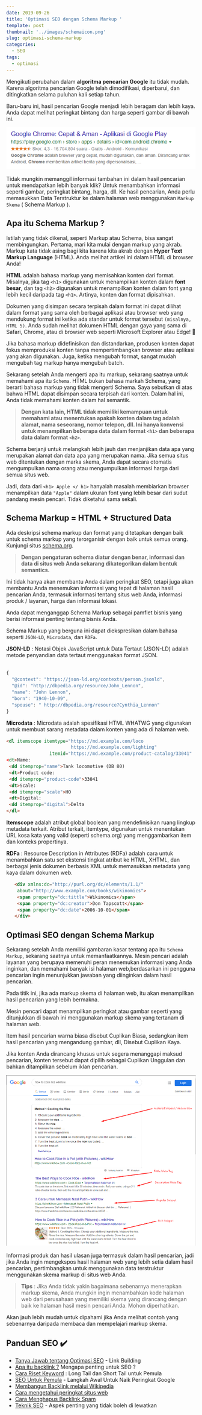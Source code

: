 ```yaml
---
date: 2019-09-26
title: 'Optimasi SEO dengan Schema Markup '
template: post
thumbnail: '../images/schemaicon.png'
slug: optimasi-schema-markup
categories:
  - SEO
tags:
  - optimasi
---
```


Mengikuti perubahan dalam **algoritma pencarian Google** itu tidak mudah. Karena algoritma pencarian Google telah dimodifikasi, diperbarui, dan ditingkatkan selama puluhan kali setiap tahun. 

Baru-baru ini, hasil pencarian Google menjadi lebih beragam dan lebih kaya. Anda dapat melihat peringkat bintang dan harga seperti gambar di bawah ini.

![](../images/schema-markup.png)

Tidak mungkin memanggil informasi tambahan ini dalam hasil pencarian untuk mendapatkan lebih banyak klik? Untuk menambahkan informasi seperti gambar, peringkat bintang, harga, dll. Ke hasil pencarian, Anda perlu memasukkan Data Terstruktur ke dalam halaman web menggunakan `Markup Skema` ( Schema Markup ).

## Apa itu Schema Markup ?

Istilah yang tidak dikenal, seperti Markup atau Schema, bisa sangat membingungkan. Pertama, mari kita mulai dengan markup yang akrab. Markup kata tidak asing bagi kita karena kita akrab dengan **Hyper Text Markup Language** (HTML). Anda melihat artikel ini dalam HTML di browser Anda!

**HTML** adalah bahasa markup yang memisahkan konten dari format. Misalnya, jika tag `<h1>` digunakan untuk menampilkan konten dalam **font besar**, dan tag `<h2>` digunakan untuk menampilkan konten dalam font yang lebih kecil daripada tag `<h1>`. Artinya, konten dan format dipisahkan.

Dokumen yang disimpan secara terpisah dalam format ini dapat dilihat dalam format yang sama oleh berbagai aplikasi atau browser web yang mendukung format ini ketika ada standar untuk format tersebut `(misalnya, HTML 5)`. Anda sudah melihat dokumen HTML dengan gaya yang sama di Safari, Chrome, atau di browser web seperti Microsoft Explorer atau Edge! 🙂

Jika bahasa markup didefinisikan dan distandarkan, produsen konten dapat fokus memproduksi konten tanpa mempertimbangkan browser atau aplikasi yang akan digunakan. Juga, ketika mengubah format, sangat mudah mengubah tag markup hanya mengubah batch.

Sekarang setelah Anda mengerti apa itu markup, sekarang saatnya untuk memahami apa itu `Schema`. HTML bukan bahasa markah Schema, yang berarti bahasa markup yang tidak mengerti Schema. Saya sebutkan di atas bahwa HTML dapat disimpan secara terpisah dari konten. Dalam hal ini, Anda tidak memahami konten dalam hal semantik. 

> **Dengan kata lain, HTML tidak memiliki kemampuan untuk memahami atau menentukan apakah konten dalam tag adalah alamat, nama seseorang, nomor telepon, dll. Ini hanya konvensi untuk menampilkan beberapa data dalam format `<h1>` dan beberapa data dalam format `<h2>`**.

Schema berjanji untuk melangkah lebih jauh dan menjanjikan data apa yang merupakan alamat dan data apa yang merupakan nama. Jika semua situs web ditentukan dengan marka skema, Anda dapat secara otomatis mengumpulkan nama orang atau mengumpulkan informasi harga dari semua situs web.

Jadi, data dari `<h1> Apple </ h1>` hanyalah masalah membiarkan browser menampilkan data `"Apple"` dalam ukuran font yang lebih besar dari sudut pandang mesin pencari. Tidak diketahui sama sekali.

## Schema Markup = HTML + Structured Data

Ada deskripsi schema markup dan format yang ditetapkan dengan baik untuk schema markup yang terorganisir dengan baik untuk semua orang. Kunjungi situs [schema.org](http://schema.org/).  

> **Dengan pengaturan schema diatur dengan benar, informasi dan data di situs web Anda sekarang dikategorikan dalam bentuk semantics.**

Ini tidak hanya akan membantu Anda dalam peringkat SEO, tetapi juga akan membantu Anda menemukan informasi yang tepat di halaman hasil pencarian Anda, termasuk informasi tentang situs web Anda, informasi produk / layanan, harga dan informasi lokasi. 

Anda dapat menganggap Schema Markup sebagai pamflet bisnis yang berisi informasi penting tentang bisnis Anda.

Schema Markup yang berguna ini dapat diekspresikan dalam bahasa seperti `JSON-LD`, `Microdata`, dan `RDFa`.

**JSON-LD** :  Notasi Objek JavaScript untuk Data Tertaut (JSON-LD) adalah metode penyandian data tertaut menggunakan format JSON.

```jsx

{  
  "@context": "https://json-ld.org/contexts/person.jsonld",
  "@id": "http://dbpedia.org/resource/John_Lennon",
  "name": "John Lennon",
  "born": "1940-10-09",
  "spouse": " http://dbpedia.org/resource?Cynthia_Lennon"
}

```

**Microdata** : Microdata adalah spesifikasi HTML WHATWG yang digunakan untuk membuat sarang metadata dalam konten yang ada di halaman web. 

```html
<dl itemscope itemtype="https://md.example.com/loco
                        https://md.example.com/lighting"
                itemid="https://md.example.com/product-catalog/33041"
<dt>Name:
 <dd itemprop="name">Tank locomotive (DB 80)
 <dt>Product code:
 <dd itemprop="product-code">33041
 <dt>Scale:
 <dd itemprop="scale">HO
 <dt>Digital:
 <dd itemprop="digital">Delta
</dl>

```

**Itemscope** adalah atribut global boolean yang mendefinisikan ruang lingkup metadata terkait. Atribut terkait, itemtype, digunakan untuk menentukan URL kosa kata yang valid (seperti schema.org) yang menggambarkan item dan konteks propertinya.

**RDFa** : Resource Description in Attributes (RDFa) adalah cara untuk menambahkan satu set ekstensi tingkat atribut ke HTML, XHTML, dan berbagai jenis dokumen berbasis XML untuk memasukkan metadata yang kaya dalam dokumen web.

```html
   <div xmlns:dc="http://purl.org/dc/elements/1.1/"
    about="http://www.example.com/books/wikinomics">
    <span property="dc:tittle">Wikinomics</span>
    <span property="dc:creator">Don Tapscott</span>
    <span property="dc:date">2006-10-01</span>
   </div>
```

## Optimasi SEO dengan Schema Markup

Sekarang setelah Anda memiliki gambaran kasar tentang apa itu `Schema Markup`, sekarang saatnya untuk memanfaatkannya. Mesin pencari adalah layanan yang berupaya memenuhi peran menemukan informasi yang Anda inginkan, dan memahami banyak isi halaman web,berdasarkan ini pengguna pencarian ingin menunjukkan jawaban yang diinginkan dalam hasil pencarian. 

Pada titik ini, jika ada markup skema di halaman web, itu akan menampilkan hasil pencarian yang lebih bermakna.

Mesin pencari dapat menampilkan peringkat atau gambar seperti yang ditunjukkan di bawah ini menggunakan markup skema yang tertanam di halaman web. 

Item hasil pencarian warna biasa disebut Cuplikan Biasa, sedangkan item hasil pencarian yang mengandung gambar, dll, Disebut Cuplikan Kaya.

Jika konten Anda dirancang khusus untuk segera menanggapi maksud pencarian, konten tersebut dapat dipilih sebagai Cuplikan Unggulan dan bahkan ditampilkan sebelum iklan pencarian.

![](../images/markup.png)

Informasi produk dan hasil ulasan juga termasuk dalam hasil pencarian, jadi jika Anda ingin mengekspos hasil halaman web yang lebih setia dalam hasil pencarian, pertimbangkan untuk menggunakan data terstruktur menggunakan skema markup di situs web Anda.

> **Tips** : Jika Anda tidak yakin bagaimana sebenarnya menerapkan markup skema, Anda mungkin ingin menambahkan kode halaman web dari perusahaan yang memiliki skema yang dirancang dengan baik ke halaman hasil mesin pencari Anda. Mohon diperhatikan. 

Akan jauh lebih mudah untuk dipahami jika Anda melihat contoh yang sebenarnya daripada membaca dan mempelajari markup skema.

## Panduan SEO ✔️

- [Tanya Jawab tentang Optimasi SEO](https://www.aradechoco.com/seo-link-building/) - Link Building
- [Apa itu backlink ?](https://www.aradechoco.com/apa-itu-backlink/) Mengapa penting untuk SEO ?
- [Cara Riset Keyword](https://www.aradechoco.com/cara-riset-keyword-untuk-pemula/) : Long Tail dan Short Tail untuk Pemula
- [SEO Untuk Pemula](https://www.aradechoco.com/SEO-untuk-pemula/) - Langkah Awal Untuk Naik Peringkat Google 
- [Membangun Backlink melalui Wikipedia](https://www.aradechoco.com/backlink-melalui-wikipedia/)
- [Cara mengetahui peringkat situs web](https://www.aradechoco.com/cara-mengetahui-peringkat-situs-web/)
- [Cara Menghapus Backlink Spam](https://www.aradechoco.com/menghapus-backlink-spam/)
- [Teknik SEO](https://www.aradechoco.com/teknik-seo/) - Aspek penting yang tidak boleh di lewatkan
